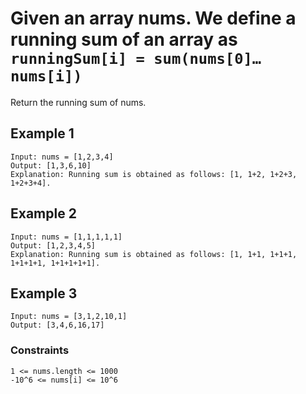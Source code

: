 # Given an array nums. We define a running sum of an array as `runningSum[i] = sum(nums[0]…nums[i])`

Return the running sum of nums.

## Example 1

    Input: nums = [1,2,3,4]
    Output: [1,3,6,10]
    Explanation: Running sum is obtained as follows: [1, 1+2, 1+2+3, 1+2+3+4].

## Example 2

    Input: nums = [1,1,1,1,1]
    Output: [1,2,3,4,5]
    Explanation: Running sum is obtained as follows: [1, 1+1, 1+1+1, 1+1+1+1, 1+1+1+1+1].

## Example 3

    Input: nums = [3,1,2,10,1]
    Output: [3,4,6,16,17]

### Constraints

    1 <= nums.length <= 1000
    -10^6 <= nums[i] <= 10^6
